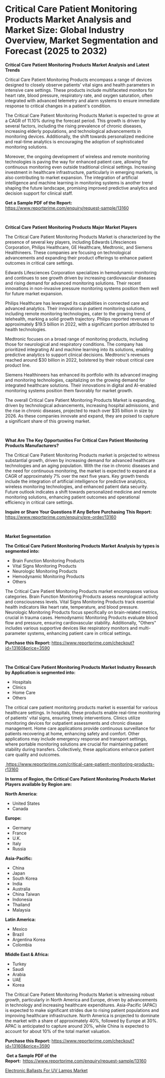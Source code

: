 <p><h1>Critical Care Patient Monitoring Products Market Analysis and Market Size: Global Industry Overview, Market Segmentation and Forecast (2025 to 2032)</h1></p><p><strong>Critical Care Patient Monitoring Products Market Analysis and Latest Trends</strong></p>
<p><p>Critical Care Patient Monitoring Products encompass a range of devices designed to closely observe patients' vital signs and health parameters in intensive care settings. These products include multifaceted monitors for heart rate, blood pressure, respiratory rate, and oxygen saturation, often integrated with advanced telemetry and alarm systems to ensure immediate response to critical changes in a patient's condition.</p><p>The Critical Care Patient Monitoring Products Market is expected to grow at a CAGR of 11.10% during the forecast period. This growth is driven by several factors, including the rising prevalence of chronic diseases, increasing elderly populations, and technological advancements in monitoring devices. Additionally, the shift towards personalized medicine and real-time analytics is encouraging the adoption of sophisticated monitoring solutions. </p><p>Moreover, the ongoing development of wireless and remote monitoring technologies is paving the way for enhanced patient care, allowing for continuous monitoring even outside traditional clinical settings. Increasing investment in healthcare infrastructure, particularly in emerging markets, is also contributing to market expansion. The integration of artificial intelligence and machine learning in monitoring systems is another trend shaping the future landscape, promising improved predictive analytics and decision support for clinical staff.</p></p>
<p><strong>Get a Sample PDF of the Report:&nbsp;</strong> <a href="https://www.reportprime.com/enquiry/request-sample/13160?utm_campaign=1581&utm_medium=2&utm_source=Github&utm_content=ia&utm_term=19032025&utm_id=critical-care-patient-monitoring-products">https://www.reportprime.com/enquiry/request-sample/13160</a></p>
<p>&nbsp;</p>
<p><strong>Critical Care Patient Monitoring Products Major Market Players</strong></p>
<p><p>The Critical Care Patient Monitoring Products Market is characterized by the presence of several key players, including Edwards Lifesciences Corporation, Philips Healthcare, GE Healthcare, Medtronic, and Siemens Healthineers. These companies are focusing on technological advancements and expanding their product offerings to enhance patient outcomes in critical care settings.</p><p>Edwards Lifesciences Corporation specializes in hemodynamic monitoring and continues to see growth driven by increasing cardiovascular diseases and rising demand for advanced monitoring solutions. Their recent innovations in non-invasive pressure monitoring systems position them well for future market expansion.</p><p>Philips Healthcare has leveraged its capabilities in connected care and advanced analytics. Their innovations in patient monitoring solutions, including remote monitoring technologies, cater to the growing trend of telehealth, marking a solid growth trajectory. Philips reported revenues of approximately $19.5 billion in 2022, with a significant portion attributed to health technologies.</p><p>Medtronic focuses on a broad range of monitoring products, including those for neurological and respiratory conditions. The company has prioritized integrating AI and machine learning into its solutions, enabling predictive analytics to support clinical decisions. Medtronic's revenues reached around $30 billion in 2022, bolstered by their robust critical care product line.</p><p>Siemens Healthineers has enhanced its portfolio with its advanced imaging and monitoring technologies, capitalizing on the growing demand for integrated healthcare solutions. Their innovations in digital and AI-enabled monitoring systems position them favorably for market growth.</p><p>The overall Critical Care Patient Monitoring Products Market is expanding, driven by technological advancements, increasing hospital admissions, and the rise in chronic diseases, projected to reach over $35 billion in size by 2026. As these companies innovate and expand, they are poised to capture a significant share of this growing market.</p></p>
<p>&nbsp;</p>
<p><strong>What Are The Key Opportunities For Critical Care Patient Monitoring Products Manufacturers?</strong></p>
<p><p>The Critical Care Patient Monitoring Products market is projected to witness substantial growth, driven by increasing demand for advanced healthcare technologies and an aging population. With the rise in chronic diseases and the need for continuous monitoring, the market is expected to expand at a CAGR of approximately 7% over the next five years. Key growth trends include the integration of artificial intelligence for predictive analytics, wireless monitoring technologies, and enhanced patient data security. Future outlook indicates a shift towards personalized medicine and remote monitoring solutions, enhancing patient outcomes and operational efficiency in critical care settings.</p></p>
<p><strong>Inquire or Share Your Questions If Any Before Purchasing This Report:</strong> <a href="https://www.reportprime.com/enquiry/pre-order/13160?utm_campaign=1581&utm_medium=2&utm_source=Github&utm_content=ia&utm_term=19032025&utm_id=critical-care-patient-monitoring-products">https://www.reportprime.com/enquiry/pre-order/13160</a></p>
<p>&nbsp;</p>
<p><strong>Market Segmentation</strong></p>
<p><strong>The Critical Care Patient Monitoring Products Market Analysis by types is segmented into:</strong></p>
<p><ul><li>Brain Function Monitoring Products</li><li>Vital Signs Monitoring Products</li><li>Neurologic Monitoring Products</li><li>Hemodynamic Monitoring Products</li><li>Others</li></ul></p>
<p><p>The Critical Care Patient Monitoring Products market encompasses various categories. Brain Function Monitoring Products assess neurological activity and consciousness levels. Vital Signs Monitoring Products track essential health indicators like heart rate, temperature, and blood pressure. Neurologic Monitoring Products focus specifically on brain-related metrics, crucial in trauma cases. Hemodynamic Monitoring Products evaluate blood flow and pressure, ensuring cardiovascular stability. Additionally, "Others" includes various supportive devices like respiratory monitors and multi-parameter systems, enhancing patient care in critical settings.</p></p>
<p><strong>Purchase this Report:&nbsp;</strong><a href="https://www.reportprime.com/checkout?id=13160&price=3590&utm_campaign=1581&utm_medium=2&utm_source=Github&utm_content=ia&utm_term=19032025&utm_id=critical-care-patient-monitoring-products">https://www.reportprime.com/checkout?id=13160&price=3590</a></p>
<p>&nbsp;</p>
<p><strong>The Critical Care Patient Monitoring Products Market Industry Research by Application is segmented into:</strong></p>
<p><ul><li>Hospitals</li><li>Clinics</li><li>Home Care</li><li>Others</li></ul></p>
<p><p>The critical care patient monitoring products market is essential for various healthcare settings. In hospitals, these products enable real-time monitoring of patients' vital signs, ensuring timely interventions. Clinics utilize monitoring devices for outpatient assessments and chronic disease management. Home care applications provide continuous surveillance for patients recovering at home, enhancing safety and comfort. Other applications may include emergency response and transport settings, where portable monitoring solutions are crucial for maintaining patient stability during transfers. Collectively, these applications enhance patient care quality and outcomes.</p></p>
<p><a href="https://www.reportprime.com/critical-care-patient-monitoring-products-r13160?utm_campaign=1581&utm_medium=2&utm_source=Github&utm_content=ia&utm_term=19032025&utm_id=critical-care-patient-monitoring-products">&nbsp;https://www.reportprime.com/critical-care-patient-monitoring-products-r13160</a></p>
<p><strong>In terms of Region, the Critical Care Patient Monitoring Products Market Players available by Region are:</strong></p>
<p>
    <p> <strong> North America: </strong>
        <ul>
            <li>United States</li>
            <li>Canada</li>
        </ul>
        </p> 
    <p> <strong> Europe: </strong>
        <ul>
            <li>Germany</li>
            <li>France</li>
            <li>U.K.</li>
            <li>Italy</li>
            <li>Russia</li>
        </ul>
        </p> 
    <p> <strong> Asia-Pacific: </strong>
        <ul>
            <li>China</li>
            <li>Japan</li>
            <li>South Korea</li>
            <li>India</li>
            <li>Australia</li>
            <li>China Taiwan</li>
            <li>Indonesia</li>
            <li>Thailand</li>
            <li>Malaysia</li>
        </ul>
        </p> 
    <p> <strong> Latin America: </strong>
        <ul>
            <li>Mexico</li>
            <li>Brazil</li>
            <li>Argentina Korea</li>
            <li>Colombia</li>
        </ul>
        </p> 
    <p> <strong> Middle East & Africa: </strong>
        <ul>
            <li>Turkey</li>
            <li>Saudi</li>
            <li>Arabia</li>
            <li>UAE</li>
            <li>Korea</li>
        </ul>
    </p>
    </p>
<p><p>The Critical Care Patient Monitoring Products Market is witnessing robust growth, particularly in North America and Europe, driven by advancements in technology and increasing healthcare expenditures. Asia-Pacific (APAC) is expected to make significant strides due to rising patient populations and improving healthcare infrastructure. North America is projected to dominate the market with a share of approximately 40%, followed by Europe at 30%. APAC is anticipated to capture around 20%, while China is expected to account for about 10% of the total market valuation.</p></p>
<p><strong>Purchase this Report: </strong><a href="https://www.reportprime.com/checkout?id=13160&price=3590&utm_campaign=1581&utm_medium=2&utm_source=Github&utm_content=ia&utm_term=19032025&utm_id=critical-care-patient-monitoring-products">https://www.reportprime.com/checkout?id=13160&price=3590</a></p>
<p>&nbsp;<strong>Get a Sample PDF of the Report:&nbsp;&nbsp;</strong><a href="https://www.reportprime.com/enquiry/request-sample/13160?utm_campaign=1581&utm_medium=2&utm_source=Github&utm_content=ia&utm_term=19032025&utm_id=critical-care-patient-monitoring-products">https://www.reportprime.com/enquiry/request-sample/13160</a></p>
<p><strong></strong></p>
<p><p><a href="https://github.com/rosalinebhakta48/Market-Research-Report-List-1/blob/main/electronic-ballasts-for-uv-lamps-market.md?utm_campaign=1581&utm_medium=2&utm_source=Github&utm_content=ia&utm_term=19032025&utm_id=critical-care-patient-monitoring-products">Electronic Ballasts For UV Lamps Market</a></p></p>